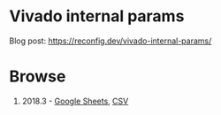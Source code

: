 # Vivado internal params
Blog post: https://reconfig.dev/vivado-internal-params/

# Browse
1. 2018.3 - [Google Sheets](https://docs.google.com/spreadsheets/d/1O93BHTiFugL-OaHAJXhL6RSe8vL4sdcMwLpPI8BUCD4/edit?usp=sharing), [CSV](2018.3/vivado_params.csv)
